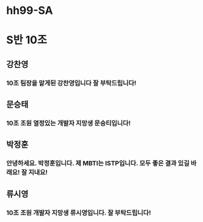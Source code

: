 # hh99-SA

# S반 10조

## 강찬영
### 10조 팀장을 맡게된 강찬영입니다 잘 부탁드립니다!

## 문승태
### 10조 조원 열정있는 개발자 지망생 문승티입니다!

## 박정훈
### 안녕하세요. 박정훈입니다. 제 MBTI는 ISTP입니다. 모두 좋은 결과 있길 바래요! 잘 지내요!

## 류시영
### 10조 조원 개발자 지망생 류시영입니다. 잘 부탁드립니다! 


